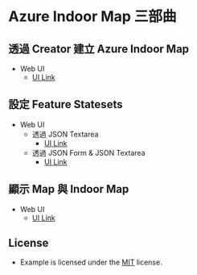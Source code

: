 # Azure Indoor Map 三部曲

## 透過 Creator 建立 Azure Indoor Map
* Web UI
  * [UI Link](https://archerhuang.github.io/Postman-for-Azure-Indoor-Map/Use-Creator-to-create-Azure-Indoor-Map/)

## 設定 Feature Statesets
* Web UI
  * 透過 JSON Textarea
    * [UI Link](https://archerhuang.github.io/Postman-for-Azure-Indoor-Map/Set-Azure-Indoor-Map-Style-Rules/form/)
  * 透過  JSON Form & JSON Textarea
    * [UI Link]()

## 顯示 Map 與 Indoor Map
* Web UI
  * [UI Link](https://archerhuang.github.io/Postman-for-Azure-Indoor-Map/web)

## License
* Example is licensed under the [MIT](./LICENSE) license.